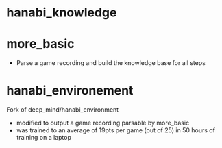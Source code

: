 # hanabi_knowledge

# more_basic

- Parse a game recording and build the knowledge base for all steps

# hanabi_environement

Fork of deep_mind/hanabi_environment

- modified to output a game recording parsable by more_basic
- was trained to an average of 19pts per game (out of 25) in 50 hours of training on a laptop

